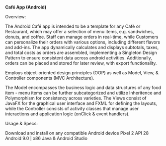 **Café App (Android)**

Overview:

The Android Café app is intended to be a template for any Café or Restaurant, which may offer a selection of menu items, e.g. sandwiches, donuts, and coffee. Staff can manage orders in real-time, while Customers can personalize their orders with various options, including different flavors and add-ins. The app dynamically calculates and displays subtotals, taxes, and total costs as orders are assembled, implementing a Singleton Design Pattern to ensure consistent data across android activities. Additionally, orders can be placed and stored for later review, with export functionality.

Employs object-oriented design principles (OOP) as well as Model, View, & Controller components (MVC Architecture). 

The Model encompasses the business logic and data structures of any food item - menu items can be further subcategorized and utilize Inheritence and Polymorphism for consistency across varieties. The Views consist of JavaFX for the graphical user interface and FXML for defining the layouts, while the Controller consists of activity classes that manage user interactions and application logic (onClick & event handlers).



Usage & Specs: 

Download and install on any compatible Android device
Pixel 2 API 28
Android 9.0 | x86
Java & Android Studio
